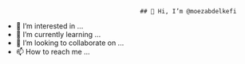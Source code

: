                                           ## 👋 Hi, I’m @moezabdelkefi
- 👀 I’m interested in ...
- 🌱 I’m currently learning ...
- 💞️ I’m looking to collaborate on ...
- 📫 How to reach me ...

<!---
moezabdelkefi/moezabdelkefi is a ✨ special ✨ repository because its `README.md` (this file) appears on your GitHub profile.
You can click the Preview link to take a look at your changes.
--->
